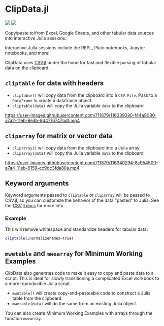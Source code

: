 # ClipData.jl

[![](https://img.shields.io/badge/docs-stable-blue.svg)](https://pdeffebach.github.io/ClipData.jl/stable/)
[![](https://img.shields.io/badge/docs-dev-blue.svg)](https://pdeffebach.github.io/ClipData.jl/dev/)


Copy/paste to/from Excel, Google Sheets, and other tabular data sources into interactive Julia sessions. 

Interactive Julia sessions include the REPL, Pluto notebooks, Jupyter notebooks, and more!

ClipData uses [CSV.jl](https://csv.juliadata.org/stable/) under the hood for fast and flexible parsing of tabular data on the clipboard. 

## `cliptable` for data with headers

- `cliptable()` will copy data from the clipboard into a `CSV.File`. Pass to a `DataFrame` to create a dataframe object.
- `cliptable(data)` will copy the Julia variable `data` to the clipboard


https://user-images.githubusercontent.com/711879/116339390-f44a9080-a7a2-11eb-9e3b-9d4716747bd1.mp4


## `cliparray` for matrix or vector data

- `cliparray()` will copy data from the clipboard into a Julia array.
- `cliparray(data)` will copy the Julia variable `data` to the clipboard


https://user-images.githubusercontent.com/711879/116340294-8c954500-a7a4-11eb-9159-cc9dc3fda80a.mp4


## Keyword arguments

Keyword arguments passed to `cliptable` or `cliparray` will be passed to CSV.jl, so you can customize the behavior of the data "pasted" to Julia. See the [CSV.jl docs](https://csv.juliadata.org/stable/) for more info.

### Example

This will remove whitespace and standardize headers for tabular data:

```julia
cliptable(;normalizenames=true)
```

## `mwetable` and `mwearray` for Minimum Working Examples 

ClipData also generates code to make it easy to copy and paste data to a script. This is ideal for slowly transitioning a complicated Excel workbook to a more reproducible Julia script. 

- `mwetable()` will create copy-and-pasteable code to construct a Julia table from the clipboard.
- `mwetable(data)` will do the same from an existing Julia object. 

You can also create Minimum Working Examples with arrays through the function `mwearray`. 


